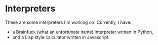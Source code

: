 Interpreters
======================

These are some interpreters I'm working on. Currently, I have:

  - a Brainfuck (what an unfortunate name) interpreter written in Python,
  - and a Lisp style calculator written in Javascript.
